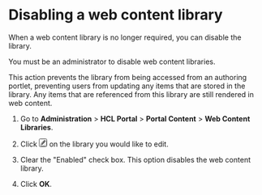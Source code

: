 # Disabling a web content library

When a web content library is no longer required, you can disable the library.

You must be an administrator to disable web content libraries.

This action prevents the library from being accessed from an authoring portlet, preventing users from updating any items that are stored in the library. Any items that are referenced from this library are still rendered in web content.

1.  Go to **Administration** \> **HCL Portal** \> **Portal Content** \> **Web Content Libraries**.

2.  Click ![Edit library](../../../../../images/edit.jpg) on the library you would like to edit.

3.  Clear the "Enabled" check box. This option disables the web content library.

4.  Click **OK**.


<!--
**Parent topic:**[Managing web content libraries](../panel_help/wcm_admin_libraries.md) -->

